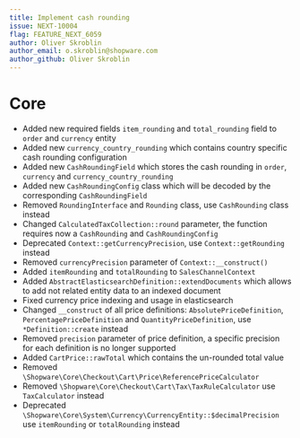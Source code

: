 ```yaml
---
title: Implement cash rounding
issue: NEXT-10004
flag: FEATURE_NEXT_6059
author: Oliver Skroblin
author_email: o.skroblin@shopware.com 
author_github: Oliver Skroblin
---
```

# Core
* Added new required fields `item_rounding` and `total_rounding` field to `order` and `currency` entity
* Added new `currency_country_rounding` which contains country specific cash rounding configuration
* Added new `CashRoundingField` which stores the cash rounding in `order`, `currency` and `currency_country_rounding`
* Added new `CashRoundingConfig` class which will be decoded by the corresponding `CashRoundingField`
* Removed `RoundingInterface` and `Rounding` class, use `CashRounding` class instead
* Changed `CalculatedTaxCollection::round` parameter, the function requires now a `CashRounding` and `CashRoundingConfig` 
* Deprecated `Context::getCurrencyPrecision`, use `Context::getRounding` instead
* Removed `currencyPrecision` parameter of `Context::__construct()`
* Added `itemRounding` and `totalRounding` to `SalesChannelContext`
* Added `AbstractElasticsearchDefinition::extendDocuments` which allows to add not related entity data to an indexed document
* Fixed currency price indexing and usage in elasticsearch
* Changed `__construct` of all price definitions: `AbsolutePriceDefinition`, `PercentagePriceDefinition` and `QuantityPriceDefinition`, use `*Definition::create` instead
* Removed `precision` parameter of price definition, a specific precision for each definition is no longer supported
* Added `CartPrice::rawTotal` which contains the un-rounded total value
* Removed `\Shopware\Core\Checkout\Cart\Price\ReferencePriceCalculator`
* Removed `\Shopware\Core\Checkout\Cart\Tax\TaxRuleCalculator` use `TaxCalculator` instead
* Deprecated `\Shopware\Core\System\Currency\CurrencyEntity::$decimalPrecision` use `itemRounding` or `totalRounding` instead
